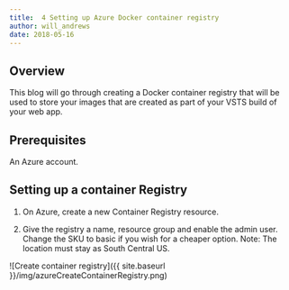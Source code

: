 ```yaml
---
title:  4 Setting up Azure Docker container registry
author: will_andrews
date: 2018-05-16
--- 
```


## Overview
This blog will go through creating a Docker container registry that will be used to store your  images that are created as part of your VSTS build of your web app.

## Prerequisites

An Azure account.

## Setting up a container Registry

1) On Azure, create a new Container Registry resource.

2) Give the registry a name, resource group and enable the admin user. Change the SKU to basic if you wish for a cheaper option. Note: The location must stay as South Central US.

![Create container registry]({{ site.baseurl }}/img/azureCreateContainerRegistry.png)
